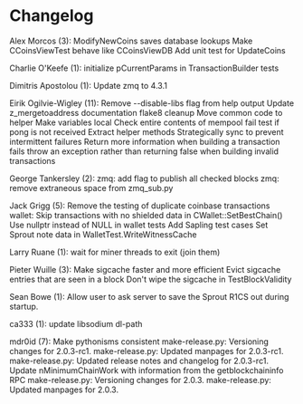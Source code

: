 Changelog
=========

Alex Morcos (3):
      ModifyNewCoins saves database lookups
      Make CCoinsViewTest behave like CCoinsViewDB
      Add unit test for UpdateCoins

Charlie O'Keefe (1):
      initialize pCurrentParams in TransactionBuilder tests

Dimitris Apostolou (1):
      Update zmq to 4.3.1

Eirik Ogilvie-Wigley (11):
      Remove --disable-libs flag from help output
      Update z_mergetoaddress documentation
      flake8 cleanup
      Move common code to helper
      Make variables local
      Check entire contents of mempool
      fail test if pong is not received
      Extract helper methods
      Strategically sync to prevent intermittent failures
      Return more information when building a transaction fails
      throw an exception rather than returning false when building invalid transactions

George Tankersley (2):
      zmq: add flag to publish all checked blocks
      zmq: remove extraneous space from zmq_sub.py

Jack Grigg (5):
      Remove the testing of duplicate coinbase transactions
      wallet: Skip transactions with no shielded data in CWallet::SetBestChain()
      Use nullptr instead of NULL in wallet tests
      Add Sapling test cases
      Set Sprout note data in WalletTest.WriteWitnessCache

Larry Ruane (1):
      wait for miner threads to exit (join them)

Pieter Wuille (3):
      Make sigcache faster and more efficient
      Evict sigcache entries that are seen in a block
      Don't wipe the sigcache in TestBlockValidity

Sean Bowe (1):
      Allow user to ask server to save the Sprout R1CS out during startup.

ca333 (1):
      update libsodium dl-path

mdr0id (7):
      Make pythonisms consistent
      make-release.py: Versioning changes for 2.0.3-rc1.
      make-release.py: Updated manpages for 2.0.3-rc1.
      make-release.py: Updated release notes and changelog for 2.0.3-rc1.
      Update nMinimumChainWork with information from the getblockchaininfo RPC
      make-release.py: Versioning changes for 2.0.3.
      make-release.py: Updated manpages for 2.0.3.

